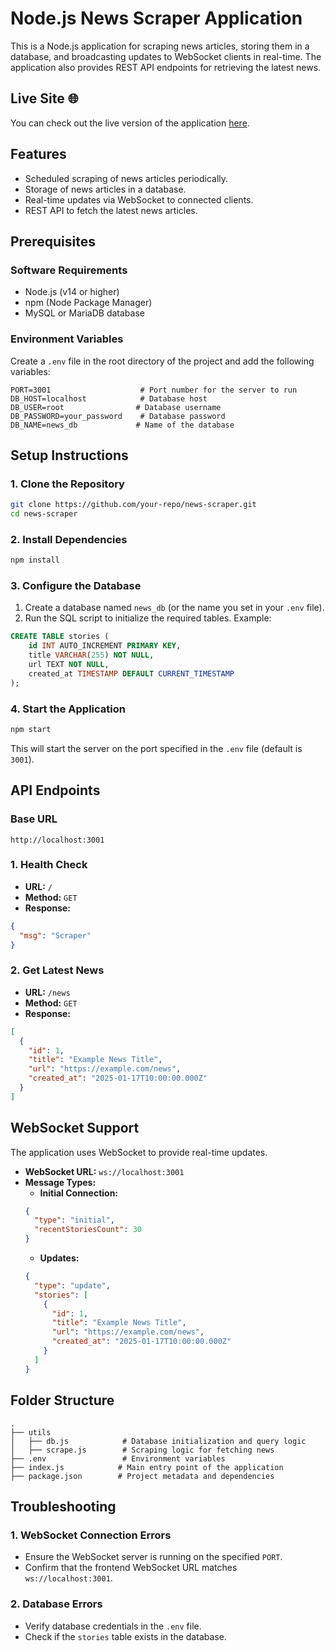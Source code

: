 # Node.js News Scraper Application

This is a Node.js application for scraping news articles, storing them in a database, and broadcasting updates to WebSocket clients in real-time. The application also provides REST API endpoints for retrieving the latest news.
## Live Site 🌐

You can check out the live version of the application [here](https://news.tarakaravindra.tech).

## Features

* Scheduled scraping of news articles periodically.
* Storage of news articles in a database.
* Real-time updates via WebSocket to connected clients.
* REST API to fetch the latest news articles.

## Prerequisites

### Software Requirements
* Node.js (v14 or higher)
* npm (Node Package Manager)
* MySQL or MariaDB database

### Environment Variables
Create a `.env` file in the root directory of the project and add the following variables:

```
PORT=3001                    # Port number for the server to run
DB_HOST=localhost            # Database host
DB_USER=root                # Database username
DB_PASSWORD=your_password    # Database password
DB_NAME=news_db             # Name of the database
```

## Setup Instructions

### 1. Clone the Repository
```bash
git clone https://github.com/your-repo/news-scraper.git
cd news-scraper
```

### 2. Install Dependencies
```bash
npm install
```

### 3. Configure the Database
1. Create a database named `news_db` (or the name you set in your `.env` file).
2. Run the SQL script to initialize the required tables. Example:

```sql
CREATE TABLE stories (
    id INT AUTO_INCREMENT PRIMARY KEY,
    title VARCHAR(255) NOT NULL,
    url TEXT NOT NULL,
    created_at TIMESTAMP DEFAULT CURRENT_TIMESTAMP
);
```

### 4. Start the Application
```bash
npm start
```

This will start the server on the port specified in the `.env` file (default is `3001`).

## API Endpoints

### Base URL
```
http://localhost:3001
```

### 1. Health Check
* **URL:** `/`
* **Method:** `GET`
* **Response:**
```json
{
  "msg": "Scraper"
}
```

### 2. Get Latest News
* **URL:** `/news`
* **Method:** `GET`
* **Response:**
```json
[
  {
    "id": 1,
    "title": "Example News Title",
    "url": "https://example.com/news",
    "created_at": "2025-01-17T10:00:00.000Z"
  }
]
```

## WebSocket Support

The application uses WebSocket to provide real-time updates.

* **WebSocket URL:** `ws://localhost:3001`
* **Message Types:**
  * **Initial Connection:**
  ```json
  {
    "type": "initial",
    "recentStoriesCount": 30
  }
  ```
  * **Updates:**
  ```json
  {
    "type": "update",
    "stories": [
      {
        "id": 1,
        "title": "Example News Title",
        "url": "https://example.com/news",
        "created_at": "2025-01-17T10:00:00.000Z"
      }
    ]
  }
  ```

## Folder Structure
```
.
├── utils
│   ├── db.js            # Database initialization and query logic
│   ├── scrape.js        # Scraping logic for fetching news
├── .env                 # Environment variables
├── index.js            # Main entry point of the application
├── package.json        # Project metadata and dependencies
```

## Troubleshooting

### 1. WebSocket Connection Errors
* Ensure the WebSocket server is running on the specified `PORT`.
* Confirm that the frontend WebSocket URL matches `ws://localhost:3001`.

### 2. Database Errors
* Verify database credentials in the `.env` file.
* Check if the `stories` table exists in the database.
